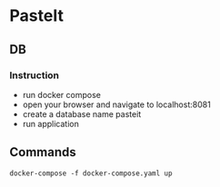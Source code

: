 # PasteIt

## DB

### Instruction

- run docker compose
- open your browser and navigate to localhost:8081
- create a database name pasteit
- run application

## Commands

```
docker-compose -f docker-compose.yaml up
```